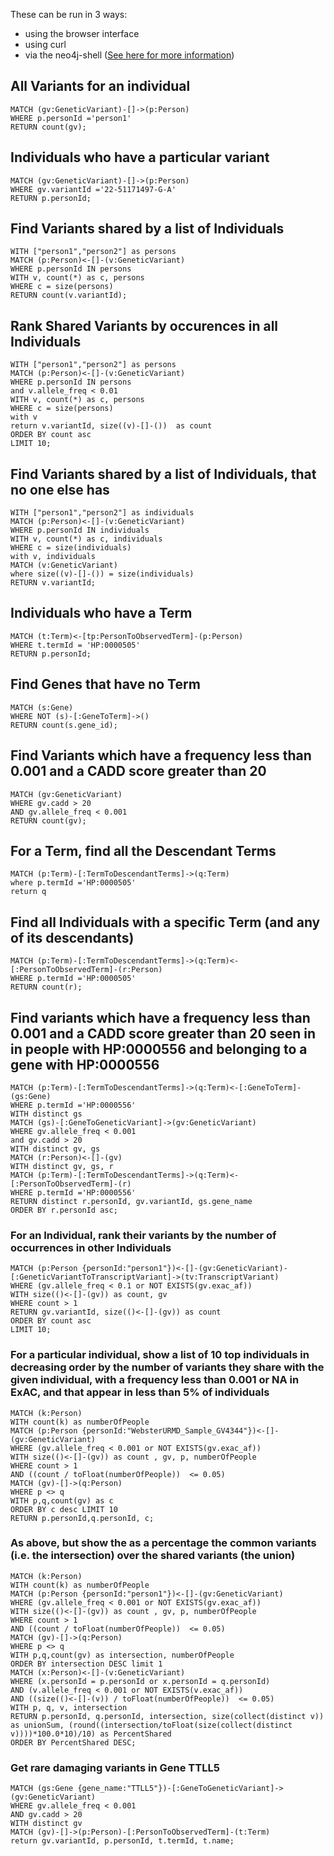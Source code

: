 
These can be run in 3 ways:
* using the browser interface
* using curl
* via the neo4j-shell ([See here for more information](http://neo4j.com/docs/operations-manual/current/tools/cypher-shell/))

## All Variants for an individual
```
MATCH (gv:GeneticVariant)-[]->(p:Person)
WHERE p.personId ='person1'
RETURN count(gv);
```
## Individuals who have a particular variant
```
MATCH (gv:GeneticVariant)-[]->(p:Person)
WHERE gv.variantId ='22-51171497-G-A'
RETURN p.personId;
```
## Find Variants shared by a list of Individuals
```
WITH ["person1","person2"] as persons
MATCH (p:Person)<-[]-(v:GeneticVariant) 
WHERE p.personId IN persons
WITH v, count(*) as c, persons
WHERE c = size(persons)
RETURN count(v.variantId);
```
## Rank Shared Variants by occurences in all Individuals
```
WITH ["person1","person2"] as persons
MATCH (p:Person)<-[]-(v:GeneticVariant) 
WHERE p.personId IN persons
and v.allele_freq < 0.01
WITH v, count(*) as c, persons
WHERE c = size(persons)
with v
return v.variantId, size((v)-[]-())  as count
ORDER BY count asc
LIMIT 10;
```
## Find Variants shared by a list of Individuals, that no one else has
```
WITH ["person1","person2"] as individuals
MATCH (p:Person)<-[]-(v:GeneticVariant) 
WHERE p.personId IN individuals
WITH v, count(*) as c, individuals
WHERE c = size(individuals)
with v, individuals
MATCH (v:GeneticVariant)
where size((v)-[]-()) = size(individuals)
RETURN v.variantId;
```
## Individuals who have a Term
```
MATCH (t:Term)<-[tp:PersonToObservedTerm]-(p:Person)
WHERE t.termId = 'HP:0000505'
RETURN p.personId;
```
## Find Genes that have no Term
```
MATCH (s:Gene)
WHERE NOT (s)-[:GeneToTerm]->()
RETURN count(s.gene_id);
```
## Find Variants which have a frequency less than 0.001 and a CADD score greater than 20
```
MATCH (gv:GeneticVariant)
WHERE gv.cadd > 20
AND gv.allele_freq < 0.001
RETURN count(gv);
```
## For a Term, find all the Descendant Terms
```
MATCH (p:Term)-[:TermToDescendantTerms]->(q:Term)
where p.termId ='HP:0000505'
return q
```
## Find all Individuals with a specific Term (and any of its descendants)
```
MATCH (p:Term)-[:TermToDescendantTerms]->(q:Term)<-[:PersonToObservedTerm]-(r:Person)
WHERE p.termId ='HP:0000505'
RETURN count(r);
```
## Find variants which have a frequency less than 0.001 and a CADD score greater than 20 seen in in people with HP:0000556 and belonging to a gene with HP:0000556
```
MATCH (p:Term)-[:TermToDescendantTerms]->(q:Term)<-[:GeneToTerm]-(gs:Gene)
WHERE p.termId ='HP:0000556'
WITH distinct gs
MATCH (gs)-[:GeneToGeneticVariant]->(gv:GeneticVariant)
WHERE gv.allele_freq < 0.001 
and gv.cadd > 20 
WITH distinct gv, gs
MATCH (r:Person)<-[]-(gv)
WITH distinct gv, gs, r
MATCH (p:Term)-[:TermToDescendantTerms]->(q:Term)<-[:PersonToObservedTerm]-(r)
WHERE p.termId ='HP:0000556'
RETURN distinct r.personId, gv.variantId, gs.gene_name
ORDER BY r.personId asc;
```
### For an Individual, rank their variants by the number of occurrences in other Individuals
```
MATCH (p:Person {personId:"person1"})<-[]-(gv:GeneticVariant)-[:GeneticVariantToTranscriptVariant]->(tv:TranscriptVariant)
WHERE (gv.allele_freq < 0.1 or NOT EXISTS(gv.exac_af))
WITH size(()<-[]-(gv)) as count, gv
WHERE count > 1 
RETURN gv.variantId, size(()<-[]-(gv)) as count
ORDER BY count asc
LIMIT 10;
```
### For a particular individual, show a list of 10 top individuals in decreasing order by the number of variants they share with the given individual, with a frequency less than 0.001 or NA in ExAC, and that appear in less than 5% of individuals
```
MATCH (k:Person)
WITH count(k) as numberOfPeople
MATCH (p:Person {personId:"WebsterURMD_Sample_GV4344"})<-[]-(gv:GeneticVariant)
WHERE (gv.allele_freq < 0.001 or NOT EXISTS(gv.exac_af))
WITH size(()<-[]-(gv)) as count , gv, p, numberOfPeople
WHERE count > 1 
AND ((count / toFloat(numberOfPeople))  <= 0.05)
MATCH (gv)-[]->(q:Person)
WHERE p <> q
WITH p,q,count(gv) as c
ORDER BY c desc LIMIT 10
RETURN p.personId,q.personId, c;
```
### As above, but show the as a percentage the common variants (i.e. the intersection) over the shared variants (the union)
```
MATCH (k:Person)
WITH count(k) as numberOfPeople
MATCH (p:Person {personId:"person1"})<-[]-(gv:GeneticVariant)
WHERE (gv.allele_freq < 0.001 or NOT EXISTS(gv.exac_af))
WITH size(()<-[]-(gv)) as count , gv, p, numberOfPeople
WHERE count > 1 
AND ((count / toFloat(numberOfPeople))  <= 0.05)
MATCH (gv)-[]->(q:Person)
WHERE p <> q
WITH p,q,count(gv) as intersection, numberOfPeople
ORDER BY intersection DESC limit 1
MATCH (x:Person)<-[]-(v:GeneticVariant)
WHERE (x.personId = p.personId or x.personId = q.personId)
AND (v.allele_freq < 0.001 or NOT EXISTS(v.exac_af))
AND ((size(()<-[]-(v)) / toFloat(numberOfPeople))  <= 0.05)
WITH p, q, v, intersection
RETURN p.personId, q.personId, intersection, size(collect(distinct v)) as unionSum, (round((intersection/toFloat(size(collect(distinct v))))*100.0*10)/10) as PercentShared
ORDER BY PercentShared DESC;
```
### Get rare damaging variants in Gene TTLL5
```
MATCH (gs:Gene {gene_name:"TTLL5"})-[:GeneToGeneticVariant]->(gv:GeneticVariant)
WHERE gv.allele_freq < 0.001 
AND gv.cadd > 20 
WITH distinct gv
MATCH (gv)-[]->(p:Person)-[:PersonToObservedTerm]-(t:Term)
return gv.variantId, p.personId, t.termId, t.name;
```
